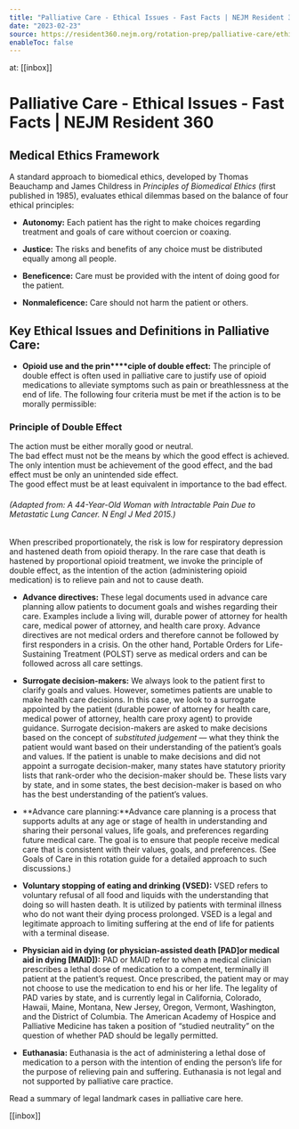 ```yaml
---
title: "Palliative Care - Ethical Issues - Fast Facts | NEJM Resident 360"
date: "2023-02-23"
source: https://resident360.nejm.org/rotation-prep/palliative-care/ethical-issues/fast-facts
enableToc: false
---
```


at: [[inbox]]

# Palliative Care - Ethical Issues - Fast Facts | NEJM Resident 360
## Medical Ethics Framework

A standard approach to biomedical ethics, developed by Thomas Beauchamp and James Childress in *Principles of Biomedical Ethics* (first published in 1985), evaluates ethical dilemmas based on the balance of four ethical principles:

*   **Autonomy:** Each patient has the right to make choices regarding treatment and goals of care without coercion or coaxing.
    
*   **Justice:** The risks and benefits of any choice must be distributed equally among all people.
    
*   **Beneficence:** Care must be provided with the intent of doing good for the patient.
    
*   **Nonmaleficence:** Care should not harm the patient or others.  
      
    

## Key Ethical Issues and Definitions in Palliative Care:

*   **Opioid use and the prin****ciple of double effect:** The principle of double effect is often used in palliative care to justify use of opioid medications to alleviate symptoms such as pain or breathlessness at the end of life. The following four criteria must be met if the action is to be morally permissible:  
      
    

### Principle of Double Effect

The action must be either morally good or neutral.  
The bad effect must not be the means by which the good effect is achieved.  
The only intention must be achievement of the good effect, and the bad effect must be only an unintended side effect.  
The good effect must be at least equivalent in importance to the bad effect.

###### (Adapted from: A 44-Year-Old Woman with Intractable Pain Due to Metastatic Lung Cancer. N Engl J Med 2015.)

When prescribed proportionately, the risk is low for respiratory depression and hastened death from opioid therapy. In the rare case that death is hastened by proportional opioid treatment, we invoke the principle of double effect, as the intention of the action (administering opioid medication) is to relieve pain and not to cause death.

*   **Advance directives:** These legal documents used in advance care planning allow patients to document goals and wishes regarding their care. Examples include a living will, durable power of attorney for health care, medical power of attorney, and health care proxy. Advance directives are not medical orders and therefore cannot be followed by first responders in a crisis. On the other hand, Portable Orders for Life-Sustaining Treatment (POLST) serve as medical orders and can be followed across all care settings.
    
*   **Surrogate decision-makers:** We always look to the patient first to clarify goals and values. However, sometimes patients are unable to make health care decisions. In this case, we look to a surrogate appointed by the patient (durable power of attorney for health care, medical power of attorney, health care proxy agent) to provide guidance. Surrogate decision-makers are asked to make decisions based on the concept of *substituted judgement* — what they think the patient would want based on their understanding of the patient’s goals and values. If the patient is unable to make decisions and did not appoint a surrogate decision-maker, many states have statutory priority lists that rank-order who the decision-maker should be. These lists vary by state, and in some states, the best decision-maker is based on who has the best understanding of the patient’s values.
    
*   **Advance care planning:**Advance care planning is a process that supports adults at any age or stage of health in understanding and sharing their personal values, life goals, and preferences regarding future medical care. The goal is to ensure that people receive medical care that is consistent with their values, goals, and preferences. (See Goals of Care in this rotation guide for a detailed approach to such discussions.)
    
*   **Voluntary stopping of eating and drinking (VSED):** VSED refers to voluntary refusal of all food and liquids with the understanding that doing so will hasten death. It is utilized by patients with terminal illness who do not want their dying process prolonged. VSED is a legal and legitimate approach to limiting suffering at the end of life for patients with a terminal disease.
    
*   **Physician aid in dying (or physician-assisted death [PAD]****or medical aid in dying [MAID]****):** PAD or MAID refer to when a medical clinician prescribes a lethal dose of medication to a competent, terminally ill patient at the patient’s request. Once prescribed, the patient may or may not choose to use the medication to end his or her life. The legality of PAD varies by state, and is currently legal in California, Colorado, Hawaii, Maine, Montana, New Jersey, Oregon, Vermont, Washington, and the District of Columbia. The American Academy of Hospice and Palliative Medicine has taken a position of “studied neutrality” on the question of whether PAD should be legally permitted.
    
*   **Euthanasia:** Euthanasia is the act of administering a lethal dose of medication to a person with the intention of ending the person’s life for the purpose of relieving pain and suffering. Euthanasia is not legal and not supported by palliative care practice.
    

Read a summary of legal landmark cases in palliative care here.

[[inbox]]